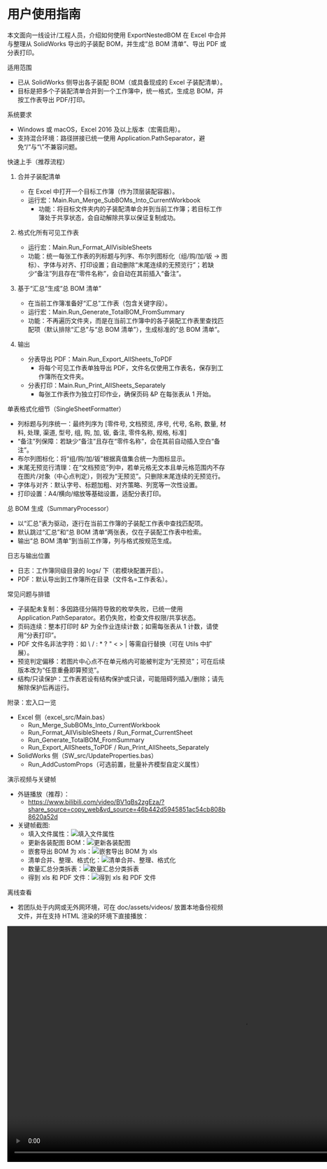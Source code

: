 # 用户使用指南

本文面向一线设计/工程人员，介绍如何使用 ExportNestedBOM 在 Excel 中合并与整理从 SolidWorks 导出的子装配 BOM，并生成“总 BOM 清单”、导出 PDF 或分表打印。

适用范围
- 已从 SolidWorks 侧导出各子装配 BOM（或具备现成的 Excel 子装配清单）。
- 目标是把多个子装配清单合并到一个工作簿中，统一格式，生成总 BOM，并按工作表导出 PDF/打印。

系统要求
- Windows 或 macOS，Excel 2016 及以上版本（宏需启用）。
- 支持混合环境：路径拼接已统一使用 Application.PathSeparator，避免“/”与“\”不兼容问题。

快速上手（推荐流程）
1) 合并子装配清单
   - 在 Excel 中打开一个目标工作簿（作为顶层装配容器）。
   - 运行宏：Main.Run_Merge_SubBOMs_Into_CurrentWorkbook
     - 功能：将目标文件夹内的子装配清单合并到当前工作簿；若目标工作簿处于共享状态，会自动解除共享以保证复制成功。

2) 格式化所有可见工作表
   - 运行宏：Main.Run_Format_AllVisibleSheets
   - 功能：统一每张工作表的列标题与列序、布尔列图标化（组/购/加/钣 → 图标）、字体与对齐、打印设置；自动删除“末尾连续的无预览行”；若缺少“备注”列且存在“零件名称”，会自动在其前插入“备注”。

3) 基于“汇总”生成“总 BOM 清单”
   - 在当前工作簿准备好“汇总”工作表（包含关键字段）。
   - 运行宏：Main.Run_Generate_TotalBOM_FromSummary
   - 功能：不再遍历文件夹，而是在当前工作簿中的各子装配工作表里查找匹配项（默认排除“汇总”与“总 BOM 清单”），生成标准的“总 BOM 清单”。

4) 输出
   - 分表导出 PDF：Main.Run_Export_AllSheets_ToPDF
     - 将每个可见工作表单独导出 PDF，文件名仅使用工作表名，保存到工作簿所在文件夹。
   - 分表打印：Main.Run_Print_AllSheets_Separately
     - 每张工作表作为独立打印作业，确保页码 &P 在每张表从 1 开始。

单表格式化细节（SingleSheetFormatter）
- 列标题与列序统一：最终列序为
  [零件号, 文档预览, 序号, 代号, 名称, 数量, 材料, 处理, 渠道, 型号, 组, 购, 加, 钣, 备注, 零件名称, 规格, 标准]
- “备注”列保障：若缺少“备注”且存在“零件名称”，会在其前自动插入空白“备注”。
- 布尔列图标化：将“组/购/加/钣”根据真值集合统一为图标显示。
- 末尾无预览行清理：在“文档预览”列中，若单元格无文本且单元格范围内不存在图片/对象（中心点判定），则视为“无预览”。只删除末尾连续的无预览行。
- 字体与对齐：默认字号、标题加粗、对齐策略、列宽等一次性设置。
- 打印设置：A4/横向/缩放等基础设置，适配分表打印。

总 BOM 生成（SummaryProcessor）
- 以“汇总”表为驱动，逐行在当前工作簿的子装配工作表中查找匹配项。
- 默认跳过“汇总”和“总 BOM 清单”两张表，仅在子装配工作表中检索。
- 输出“总 BOM 清单”到当前工作簿，列与格式按规范生成。

日志与输出位置
- 日志：工作簿同级目录的 logs/ 下（若模块配置开启）。
- PDF：默认导出到工作簿所在目录（文件名=工作表名）。

常见问题与排错
- 子装配未复制：多因路径分隔符导致的枚举失败，已统一使用 Application.PathSeparator。若仍失败，检查文件权限/共享状态。
- 页码连续：整本打印时 &P 为全作业连续计数；如需每张表从 1 计数，请使用“分表打印”。
- PDF 文件名非法字符：如 \ / : * ? " < > | 等需自行替换（可在 Utils 中扩展）。
- 预览判定偏移：若图片中心点不在单元格内可能被判定为“无预览”；可在后续版本改为“任意重叠即算预览”。
- 结构/只读保护：工作表若设有结构保护或只读，可能阻碍列插入/删除；请先解除保护后再运行。

附录：宏入口一览
- Excel 侧（excel_src/Main.bas）
  - Run_Merge_SubBOMs_Into_CurrentWorkbook
  - Run_Format_AllVisibleSheets / Run_Format_CurrentSheet
  - Run_Generate_TotalBOM_FromSummary
  - Run_Export_AllSheets_ToPDF / Run_Print_AllSheets_Separately
- SolidWorks 侧（SW_src/UpdateProperties.bas）
  - Run_AddCustomProps（可选前置，批量补齐模型自定义属性）

演示视频与关键帧
- 外链播放（推荐）：
  - https://www.bilibili.com/video/BV1qBs2zgEza/?share_source=copy_web&vd_source=46b442d5945851ac54cb808b8620a52d
- 关键帧截图:
  - 填入文件属性：![填入文件属性](./assets/images/sw-fill-in-props.png)
  - 更新各装配图 BOM：![更新各装配图](./assets/images/sw-update-bom-props.png)
  - 嵌套导出 BOM 为 xls：![嵌套导出 BOM 为 xls](./assets/images/sw-output-bom.png)
  - 清单合并、整理、格式化：![清单合并、整理、格式化](./assets/images/excel-merge-replace-format.jpg)
  - 数量汇总分类拆表：![数量汇总分类拆表](./assets/images/excel-category-sheets.png)
  - 得到 xls 和 PDF 文件：![得到 xls 和 PDF 文件](./assets/images/excel-final-xls-pdf.png)

离线查看
- 若团队处于内网或无外网环境，可在 doc/assets/videos/ 放置本地备份视频文件，并在支持 HTML 渲染的环境下直接播放：

<video src="./assets/videos/ExportNestedBOM.mp4" controls width="1080"></video>